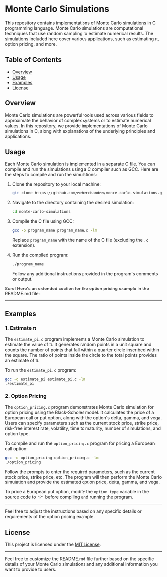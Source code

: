 # Monte Carlo Simulations

This repository contains implementations of Monte Carlo simulations in C programming language. Monte Carlo simulations are computational techniques that use random sampling to estimate numerical results. The simulations included here cover various applications, such as estimating π, option pricing, and more.

## Table of Contents

- [Overview](#overview)
- [Usage](#usage)
- [Examples](#examples)
- [License](#license)

## Overview

Monte Carlo simulations are powerful tools used across various fields to approximate the behavior of complex systems or to estimate numerical values. In this repository, we provide implementations of Monte Carlo simulations in C, along with explanations of the underlying principles and applications.

## Usage

Each Monte Carlo simulation is implemented in a separate C file. You can compile and run the simulations using a C compiler such as GCC. Here are the steps to compile and run the simulations:

1. Clone the repository to your local machine:

   ```bash
   git clone https://github.com/MeherchandPN/monte-carlo-simulations.git
   ```

2. Navigate to the directory containing the desired simulation:

   ```bash
   cd monte-carlo-simulations
   ```

3. Compile the C file using GCC:

   ```bash
   gcc -o program_name program_name.c -lm
   ```

   Replace `program_name` with the name of the C file (excluding the `.c` extension).

4. Run the compiled program:

   ```bash
   ./program_name
   ```

   Follow any additional instructions provided in the program's comments or output.

Sure! Here's an extended section for the option pricing example in the README.md file:

---

## Examples

### 1. Estimate π

The `estimate_pi.c` program implements a Monte Carlo simulation to estimate the value of π. It generates random points in a unit square and counts the number of points that fall within a quarter circle inscribed within the square. The ratio of points inside the circle to the total points provides an estimate of π.

To run the `estimate_pi.c` program:

```bash
gcc -o estimate_pi estimate_pi.c -lm
./estimate_pi
```

### 2. Option Pricing

The `option_pricing.c` program demonstrates Monte Carlo simulation for option pricing using the Black-Scholes model. It calculates the price of a European call or put option, along with the option's delta, gamma, and vega. Users can specify parameters such as the current stock price, strike price, risk-free interest rate, volatility, time to maturity, number of simulations, and option type.

To compile and run the `option_pricing.c` program for pricing a European call option:

```bash
gcc -o option_pricing option_pricing.c -lm
./option_pricing
```

Follow the prompts to enter the required parameters, such as the current stock price, strike price, etc. The program will then perform the Monte Carlo simulation and provide the estimated option price, delta, gamma, and vega.

To price a European put option, modify the `option_type` variable in the source code to `'P'` before compiling and running the program.

---

Feel free to adjust the instructions based on any specific details or requirements of the option pricing example.

## License

This project is licensed under the [MIT License](LICENSE).

---

Feel free to customize the README.md file further based on the specific details of your Monte Carlo simulations and any additional information you want to provide to users.